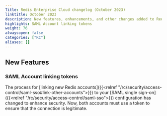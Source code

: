 ```yaml
---
Title: Redis Enterprise Cloud changelog (October 2023)
linktitle: October 2023
description: New features, enhancements, and other changes added to Redis Enterprise Cloud during October 2023.
highlights: SAML Account linking tokens
weight: 76
alwaysopen: false
categories: ["RC"]
aliases: []
---
```


## New Features

### SAML Account linking tokens

The process for [linking new Redis accounts]({{<relref "/rc/security/access-control/saml-sso#link-other-accounts">}}) to your [SAML single sign-on]({{<relref "/rc/security/access-control/saml-sso">}}) configuration has changed to enhance security. Now, both accounts must use a token to ensure that the connection is legitimate.